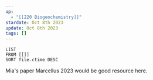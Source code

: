 ```yaml
---
up:
  - "[[220 Biogeochemistry]]"
stardate: Oct 8th 2023
update: Oct 8th 2023
tags: []
---
```

```dataview
LIST
FROM [[]]
SORT file.ctime DESC
```


Mia's paper Marcellus 2023 would be good resource here.